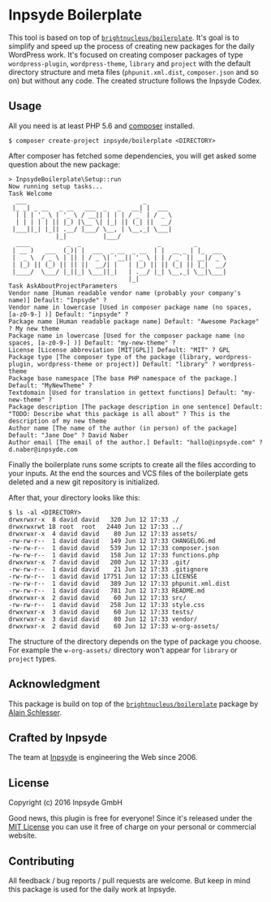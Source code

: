 # Inpsyde Boilerplate

This tool is based on top of [`brightnucleus/boilerplate`](https://github.com/brightnucleus/boilerplate). It's goal is to simplify and speed up the process of creating new packages for the daily WordPress work. It's focused on creating composer packages of type `wordpress-plugin`, `wordpress-theme`, `library` and `project` with the default directory structure and meta files (`phpunit.xml.dist`, `composer.json` and so on) but without any code. The created structure follows the Inpsyde Codex.

## Usage

All you need is at least PHP 5.6 and [composer](https://getcomposer.org/) installed. 

```
$ composer create-project inpsyde/boilerplate <DIRECTORY>
```

After composer has fetched some dependencies, you will get asked some question about the new package:

```
> InpsydeBoilerplate\Setup::run
Now running setup tasks...
Task Welcome
  ___                                _
 |_ _| _ __   _ __   ___  _   _   __| |  ___
  | | | '_ \ | '_ \ / __|| | | | / _` | / _ \
  | | | | | || |_) |\__ \| |_| || (_| ||  __/
 |___||_| |_|| .__/ |___/ \__, | \__,_| \___|
             |_|          |___/
  ____          _  _                     _         _
 | __ )   ___  (_)| |  ___  _ __  _ __  | |  __ _ | |_  ___
 |  _ \  / _ \ | || | / _ \| '__|| '_ \ | | / _` || __|/ _ \
 | |_) || (_) || || ||  __/| |   | |_) || || (_| || |_|  __/
 |____/  \___/ |_||_| \___||_|   | .__/ |_| \__,_| \__|\___|
                                 |_|
Task AskAboutProjectParameters
Vendor name [Human readable vendor name (probably your company's name)] Default: "Inpsyde" ?
Vendor name in lowercase [Used in composer package name (no spaces, [a-z0-9-] )] Default: "inpsyde" ?
Package name [Human readable package name] Default: "Awesome Package" ? My new theme
Package name in lowercase [Used for the composer package name (no spaces, [a-z0-9-] )] Default: "my-new-theme" ?
License [License abbreviation [MIT|GPL]] Default: "MIT" ? GPL
Package type [The composer type of the package (library, wordpress-plugin, wordpress-theme or project)] Default: "library" ? wordpress-theme
Package base namespace [The base PHP namespace of the package.] Default: "MyNewTheme" ?
Textdomain [Used for translation in gettext functions] Default: "my-new-theme" ?
Package description [The package description in one sentence] Default: "TODO: Describe what this package is all about" ? This is the description of my new theme
Author name [The name of the author (in person) of the package] Default: "Jane Doe" ? David Naber
Author email [The email of the author.] Default: "hallo@inpsyde.com" ? d.naber@inpsyde.com
```

Finally the boilerplate runs some scripts to create all the files according to your inputs. At the end the sources and VCS files of the boilerplate gets deleted and a new git repository is initialized.

After that, your directory looks like this:

```
$ ls -al <DIRECTORY>
drwxrwxr-x  8 david david   320 Jun 12 17:33 ./
drwxrwxrwt 18 root  root   2440 Jun 12 17:33 ../
drwxrwxr-x  4 david david    80 Jun 12 17:33 assets/
-rw-rw-r--  1 david david   149 Jun 12 17:33 CHANGELOG.md
-rw-rw-r--  1 david david   539 Jun 12 17:33 composer.json
-rw-rw-r--  1 david david   158 Jun 12 17:33 functions.php
drwxrwxr-x  7 david david   200 Jun 12 17:33 .git/
-rw-rw-r--  1 david david    21 Jun 12 17:33 .gitignore
-rw-rw-r--  1 david david 17751 Jun 12 17:33 LICENSE
-rw-rw-r--  1 david david   389 Jun 12 17:33 phpunit.xml.dist
-rw-rw-r--  1 david david   781 Jun 12 17:33 README.md
drwxrwxr-x  2 david david    60 Jun 12 17:33 src/
-rw-rw-r--  1 david david   258 Jun 12 17:33 style.css
drwxrwxr-x  3 david david    60 Jun 12 17:33 tests/
drwxrwxr-x  3 david david    80 Jun 12 17:33 vendor/
drwxrwxr-x  2 david david    60 Jun 12 17:33 w-org-assets/
```

The structure of the directory depends on the type of package you choose. For example the `w-org-assets/` directory won't appear for `library` or `project` types.

## Acknowledgment

This package is build on top of the [`brightnucleus/boilerplate`](https://github.com/brightnucleus/boilerplate) package by [Alain Schlesser](http://www.alainschlesser.com/).

## Crafted by Inpsyde

The team at [Inpsyde](http://inpsyde.com) is engineering the Web since 2006.

## License

Copyright (c) 2016 Inpsyde GmbH

Good news, this plugin is free for everyone! Since it's released under the [MIT License](LICENSE) you can use it free of charge on your personal or commercial website.

## Contributing

All feedback / bug reports / pull requests are welcome. But keep in mind this package is used for the daily work at Inpsyde.